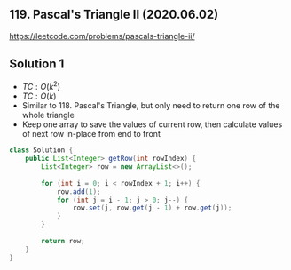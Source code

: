 ## 119. Pascal's Triangle II (2020.06.02)

https://leetcode.com/problems/pascals-triangle-ii/

## Solution 1

- $TC:O(k^2)$
- $TC:O(k)$
- Similar to 118. Pascal's Triangle, but only need to return one row of the whole triangle
- Keep one array to save the values of current row, then calculate values of next row in-place from end to front

```java
class Solution {
    public List<Integer> getRow(int rowIndex) {
        List<Integer> row = new ArrayList<>();
        
        for (int i = 0; i < rowIndex + 1; i++) {
            row.add(1);
            for (int j = i - 1; j > 0; j--) {
                row.set(j, row.get(j - 1) + row.get(j));
            }
        }
        
        return row;
    }
}
```

